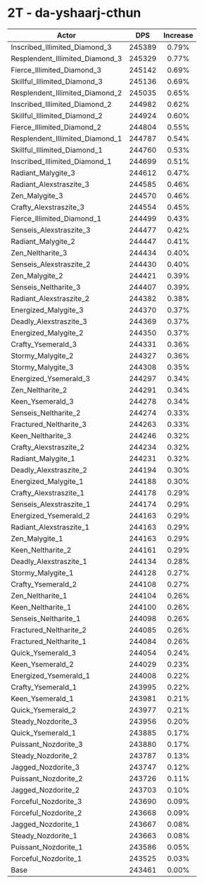 # 2T - da-yshaarj-cthun
| Actor | DPS | Increase |
|---|:---:|:---:|
|Inscribed_Illimited_Diamond_3|245389|0.79%|
|Resplendent_Illimited_Diamond_3|245329|0.77%|
|Fierce_Illimited_Diamond_3|245142|0.69%|
|Skillful_Illimited_Diamond_3|245136|0.69%|
|Resplendent_Illimited_Diamond_2|245035|0.65%|
|Inscribed_Illimited_Diamond_2|244982|0.62%|
|Skillful_Illimited_Diamond_2|244924|0.60%|
|Fierce_Illimited_Diamond_2|244804|0.55%|
|Resplendent_Illimited_Diamond_1|244787|0.54%|
|Skillful_Illimited_Diamond_1|244760|0.53%|
|Inscribed_Illimited_Diamond_1|244699|0.51%|
|Radiant_Malygite_3|244612|0.47%|
|Radiant_Alexstraszite_3|244585|0.46%|
|Zen_Malygite_3|244570|0.46%|
|Crafty_Alexstraszite_3|244554|0.45%|
|Fierce_Illimited_Diamond_1|244499|0.43%|
|Senseis_Alexstraszite_3|244477|0.42%|
|Radiant_Malygite_2|244447|0.41%|
|Zen_Neltharite_3|244434|0.40%|
|Senseis_Alexstraszite_2|244430|0.40%|
|Zen_Malygite_2|244421|0.39%|
|Senseis_Neltharite_3|244407|0.39%|
|Radiant_Alexstraszite_2|244382|0.38%|
|Energized_Malygite_3|244370|0.37%|
|Deadly_Alexstraszite_3|244369|0.37%|
|Energized_Malygite_2|244350|0.37%|
|Crafty_Ysemerald_3|244331|0.36%|
|Stormy_Malygite_2|244327|0.36%|
|Stormy_Malygite_3|244308|0.35%|
|Energized_Ysemerald_3|244297|0.34%|
|Zen_Neltharite_2|244291|0.34%|
|Keen_Ysemerald_3|244278|0.34%|
|Senseis_Neltharite_2|244274|0.33%|
|Fractured_Neltharite_3|244263|0.33%|
|Keen_Neltharite_3|244246|0.32%|
|Crafty_Alexstraszite_2|244234|0.32%|
|Radiant_Malygite_1|244231|0.32%|
|Deadly_Alexstraszite_2|244194|0.30%|
|Energized_Malygite_1|244188|0.30%|
|Crafty_Alexstraszite_1|244178|0.29%|
|Senseis_Alexstraszite_1|244174|0.29%|
|Energized_Ysemerald_2|244163|0.29%|
|Radiant_Alexstraszite_1|244163|0.29%|
|Zen_Malygite_1|244163|0.29%|
|Keen_Neltharite_2|244161|0.29%|
|Deadly_Alexstraszite_1|244134|0.28%|
|Stormy_Malygite_1|244128|0.27%|
|Crafty_Ysemerald_2|244108|0.27%|
|Zen_Neltharite_1|244104|0.26%|
|Keen_Neltharite_1|244100|0.26%|
|Senseis_Neltharite_1|244098|0.26%|
|Fractured_Neltharite_2|244085|0.26%|
|Fractured_Neltharite_1|244084|0.26%|
|Quick_Ysemerald_3|244054|0.24%|
|Keen_Ysemerald_2|244029|0.23%|
|Energized_Ysemerald_1|244008|0.22%|
|Crafty_Ysemerald_1|243995|0.22%|
|Keen_Ysemerald_1|243981|0.21%|
|Quick_Ysemerald_2|243977|0.21%|
|Steady_Nozdorite_3|243956|0.20%|
|Quick_Ysemerald_1|243885|0.17%|
|Puissant_Nozdorite_3|243880|0.17%|
|Steady_Nozdorite_2|243787|0.13%|
|Jagged_Nozdorite_3|243747|0.12%|
|Puissant_Nozdorite_2|243726|0.11%|
|Jagged_Nozdorite_2|243703|0.10%|
|Forceful_Nozdorite_3|243690|0.09%|
|Forceful_Nozdorite_2|243668|0.09%|
|Jagged_Nozdorite_1|243667|0.08%|
|Steady_Nozdorite_1|243663|0.08%|
|Puissant_Nozdorite_1|243586|0.05%|
|Forceful_Nozdorite_1|243525|0.03%|
|Base|243461|0.00%|
